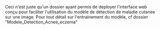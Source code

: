 Ceci n'est juste qu'un dossier ayant permis de deployer l'interface web conçu pour faciliter l'utilisation du modèle de détection de maladie cutanee sur une image. Pour tout détail sur l'entrainement du modèle, cf dossier "Modele_Detection_Acnee_eczema"
